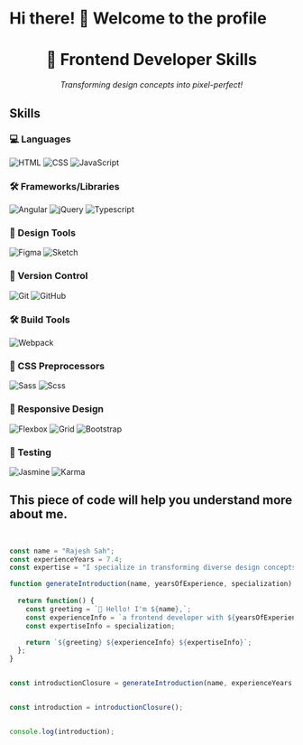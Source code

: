# Hi there! 👋 Welcome to the profile



<h1 align="center">🚀 Frontend Developer Skills</h1>

<p align="center">
  <i>Transforming design concepts into pixel-perfect!</i>
</p>

## Skills

### 💻 Languages
![HTML](https://img.shields.io/badge/HTML5-E34F26?style=for-the-badge&logo=html5&logoColor=white)
![CSS](https://img.shields.io/badge/CSS3-1572B6?style=for-the-badge&logo=css3&logoColor=white)
![JavaScript](https://img.shields.io/badge/JavaScript-F7DF1E?style=for-the-badge&logo=javascript&logoColor=black)

### 🛠️ Frameworks/Libraries
![Angular](https://img.shields.io/badge/Angular-DD0031?style=for-the-badge&logo=angular&logoColor=white)
![jQuery](https://img.shields.io/badge/jQuery-0769AD?style=for-the-badge&logo=jquery&logoColor=white)
![Typescript](https://img.shields.io/badge/Typescript-3178C6?style=for-the-badge&logo=typescript&logoColor=white)

### 🎨 Design Tools
![Figma](https://img.shields.io/badge/Figma-F24E1E?style=for-the-badge&logo=figma&logoColor=white)
![Sketch](https://img.shields.io/badge/Sketch-F7B500?style=for-the-badge&logo=sketch&logoColor=white)

### 🧭 Version Control
![Git](https://img.shields.io/badge/Git-F05032?style=for-the-badge&logo=git&logoColor=white)
![GitHub](https://img.shields.io/badge/GitHub-181717?style=for-the-badge&logo=github&logoColor=white)

### 🛠️ Build Tools
![Webpack](https://img.shields.io/badge/Webpack-8DD6F9?style=for-the-badge&logo=webpack&logoColor=black)

### 🎨 CSS Preprocessors
![Sass](https://img.shields.io/badge/Sass-CC6699?style=for-the-badge&logo=sass&logoColor=white)
![Scss](https://img.shields.io/badge/Scss-CC6699?style=for-the-badge&logo=sass&logoColor=white)

### 📐 Responsive Design
![Flexbox](https://img.shields.io/badge/Flexbox-44A2FD?style=for-the-badge)
![Grid](https://img.shields.io/badge/Grid-29ABE2?style=for-the-badge)
![Bootstrap](https://img.shields.io/badge/Bootstrap-7952B3?style=for-the-badge&logo=bootstrap&logoColor=white)

### 🧪 Testing
![Jasmine](https://img.shields.io/badge/Jasmine-8A4182?style=for-the-badge)
![Karma](https://img.shields.io/badge/Karma-0D0C0C?style=for-the-badge)

## This piece of code will help you understand more about me.

```javascript


const name = "Rajesh Sah";
const experienceYears = 7.4;
const expertise = "I specialize in transforming diverse design concepts into pixel-perfect, adaptable, and scalable digital solutions for businesses. As a developer with over seven years of hands-on experience in UI development, I bring a wealth of expertise to the table. My core strengths lie in Angular and related UI frameworks, where I've honed my skills in crafting seamless user interfaces. I take pride in tackling complex problems, which is a fundamental aspect of my approach to web development. My proficiency extends to mastering web programming skills and a deep understanding of browser behavior, allowing me to create web applications that are both user-friendly and efficient";

function generateIntroduction(name, yearsOfExperience, specialization) {
 
  return function() {
    const greeting = `👋 Hello! I'm ${name},`;
    const experienceInfo = `a frontend developer with ${yearsOfExperience} years of hands-on experience in UI development.`;
    const expertiseInfo = specialization;

    return `${greeting} ${experienceInfo} ${expertiseInfo}`;
  };
}


const introductionClosure = generateIntroduction(name, experienceYears, expertise);


const introduction = introductionClosure();


console.log(introduction);
```
